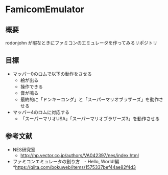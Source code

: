 # FamicomEmulator

## 概要

rodonjohn が暇なときにファミコンのエミュレータを作ってみるリポジトリ

## 目標

* マッパー0のロムで以下の動作をさせる
  * 絵が出る
  * 操作できる
  * 音が鳴る
  * 最終的に「ドンキーコング」と「スーパーマリオブラザーズ」を動作させる
* マッパー4のロムに対応する
  * 「スーパーマリオUSA」「スーパーマリオブラザーズ3」を動作させる
  
## 参考文献

* NES研究室
  * http://hp.vector.co.jp/authors/VA042397/nes/index.html
* ファミコンエミュレータの創り方　- Hello, World!編
  *https://qiita.com/bokuweb/items/1575337bef44ae82f4d3
